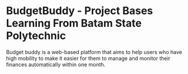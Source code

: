 # BudgetBuddy - Project Bases Learning From Batam State Polytechnic
Budget buddy is a web-based platform that aims to help users who have high mobility to make it easier for them to manage and monitor their finances automatically within one month.  

